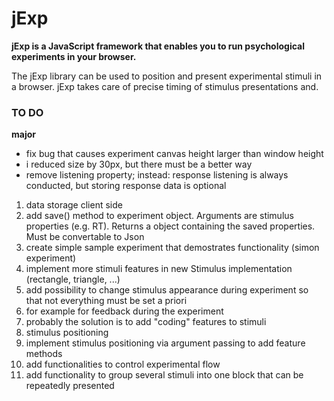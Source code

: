 # jExp

**jExp is a JavaScript framework that enables you to run psychological experiments in your browser.**

The jExp library can be used to position and present experimental stimuli in a browser.
jExp takes care of precise timing of stimulus presentations and.

### TO DO

**major**
- fix bug that causes experiment canvas height larger than window height
- i reduced size by 30px, but there must be a better way
- remove listening property; instead: response listening is always conducted, but storing response data is optional

1. data storage client side
  2. add save() method to experiment object. Arguments are stimulus properties (e.g. RT). Returns a object containing the saved properties. Must be convertable to Json
2. create simple sample experiment that demostrates functionality (simon experiment)
3. implement more stimuli features in new Stimulus implementation (rectangle, triangle, ...)  
4. add possibility to change stimulus appearance during experiment so that not everything must be set a priori  
  1. for example for feedback during the experiment
  2. probably the solution is to add "coding" features to stimuli
5. stimulus positioning
  1. implement stimulus positioning via argument passing to add feature methods
6. add functionalities to control experimental flow
  1. add functionality to group several stimuli into one block that can be repeatedly presented
